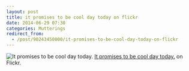 ```yaml
---
layout: post
title: it promises to be cool day today on flickr
date: 2014-06-29 07:30
categories: Mutterings
redirect_from:
  - /post/90243450000/it-promises-to-be-cool-day-today-on-flickr
---
```

![It promises to be cool day today.](https://64.media.tumblr.com/620534e89e6912c1923218491ca7916a/tumblr_n7xhbjPi8U1szvcjuo1_500.jpg)
[It promises to be cool day today.](https://www.flickr.com/photos/rhwood/14346291097/) on Flickr.
